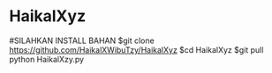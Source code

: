 # HaikalXyz
#SILAHKAN INSTALL BAHAN
$git clone https://github.com/HaikalXWibuTzy/HaikalXyz 
$cd HaikalXyz
$git pull 
python HaikalXzy.py
